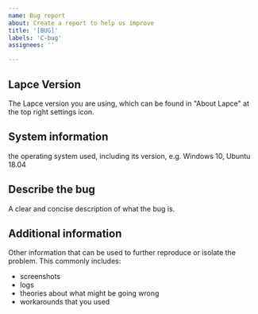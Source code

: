 ```yaml
---
name: Bug report
about: Create a report to help us improve
title: '[BUG]'
labels: 'C-bug'
assignees: ''

---
```


## Lapce Version

The Lapce version you are using, which can be found in "About Lapce" at the top right settings icon. 

## System information

the operating system used, including its version, e.g. Windows 10, Ubuntu 18.04

## Describe the bug
A clear and concise description of what the bug is.

## Additional information

Other information that can be used to further reproduce or isolate the problem.
This commonly includes:

- screenshots
- logs
- theories about what might be going wrong
- workarounds that you used

